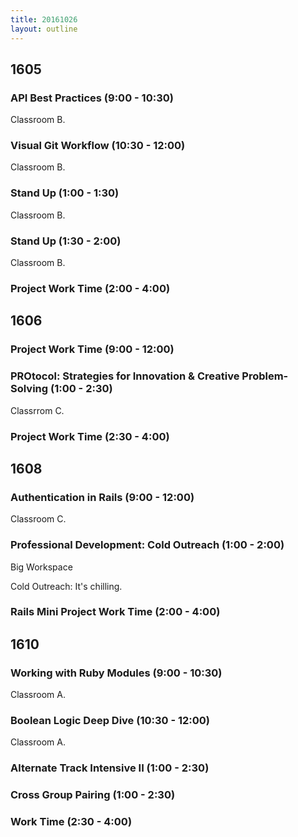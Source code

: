 ```yaml
---
title: 20161026
layout: outline
---
```


## 1605

### API Best Practices (9:00 - 10:30)

Classroom B.

### Visual Git Workflow (10:30 - 12:00)

Classroom B.

### Stand Up (1:00 - 1:30)

Classroom B.

### Stand Up (1:30 - 2:00)

Classroom B.

### Project Work Time (2:00 - 4:00)


## 1606

### Project Work Time (9:00 - 12:00)

### PROtocol: Strategies for Innovation & Creative Problem-Solving (1:00 - 2:30)

Classrrom C.

### Project Work Time (2:30 - 4:00)


## 1608

### Authentication in Rails (9:00 - 12:00)

Classroom C.

### Professional Development: Cold Outreach (1:00 - 2:00)

Big Workspace

Cold Outreach: It's chilling.

### Rails Mini Project Work Time (2:00 - 4:00)


## 1610

### Working with Ruby Modules (9:00 - 10:30)

Classroom A.

### Boolean Logic Deep Dive (10:30 - 12:00)

Classroom A.

### Alternate Track Intensive II (1:00 - 2:30)

### Cross Group Pairing (1:00 - 2:30)

### Work Time (2:30 - 4:00)
